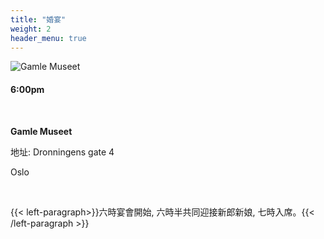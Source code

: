 ```yaml
---
title: "婚宴"
weight: 2
header_menu: true
---
```


![Gamle Museet](/images/gamlemuseetUte.jpg)

#### 6:00pm

&nbsp; 

**Gamle Museet**

地址: Dronningens gate 4

Oslo

&nbsp;

{{< left-paragraph>}}六時宴會開始, 六時半共同迎接新郎新娘, 七時入席。{{< /left-paragraph >}}